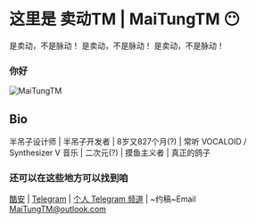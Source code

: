 # 这里是 卖动TM | MaiTungTM 😶
是卖动，不是脉动！
是卖动，不是脉动！
是卖动，不是脉动！

### 你好
![MaiTungTM](https://count.getloli.com/get/@Lagrio?theme=rule12)

## Bio
半吊子设计师 | 半吊子开发者 | 8岁又827个月(?) | 常听 VOCALOID / Synthesizer V 音乐 | 二次元(?) | 摸鱼主义者 | 真正的鸽子

### 还可以在这些地方可以找到咱
[酷安](http://www.coolapk.com/u/1246946) | [Telegram](https://t.me/MaiTungTM) | [个人 Telegram 频道](https://t.me/MaiTungTM_Notes) | ~约稿~Email MaiTungTM@outlook.com
